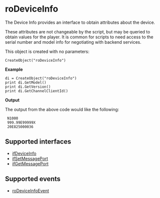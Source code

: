 roDeviceInfo
============

The Device Info provides an interface to obtain attributes about the device.

These attributes are not changeable by the script, but may be queried to obtain values for the player. It is common for scripts to need access to the serial number and model info for negotiating with backend services.

This object is created with no parameters:

`CreateObject("roDeviceInfo")`

**Example**

    di = CreateObject("roDeviceInfo")
    print di.GetModel()
    print di.GetVersion()
    print di.GetChannelClientId()
    

**Output**

The output from the above code would like the following:

     N1000
     999.99E99999X
     20E825000036
    

Supported interfaces
--------------------

*   [ifDeviceInfo](/docs/references/brightscript/interfaces/ifdeviceinfo.md "ifDeviceInfo ")
*   [ifSetMessagePort](/docs/references/brightscript/interfaces/ifsetmessageport.md "ifSetMessagePort")
*   [ifGetMessagePort](/docs/references/brightscript/interfaces/ifgetmessageport.md "ifGetMessagePort")

Supported events
----------------

*   [roDeviceInfoEvent](/docs/references/brightscript/events/rodeviceinfoevent.md "roDeviceInfoEvent")